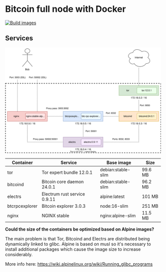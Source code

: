 # Bitcoin full node with Docker

[![Build images](https://github.com/reverse-hash/bitcoin-full-node-with-docker/actions/workflows/build.yml/badge.svg)](https://github.com/reverse-hash/bitcoin-full-node-with-docker/actions/workflows/build.yml)

## Services

![Diagram](.doc/readme/diagram.svg)

| Container | Service | Base image | Size |
| --- | --- | --- | --- |
| tor | Tor expert bundle 12.0.1 | debian:stable-slim | 99.6 MB |
| bitcoind | Bitcoin core daemon 24.0.1 | debian:stable-slim | 96.2 MB |
| electrs | Electrum rust service 0.9.11 | alpine:latest | 101 MB |
| btcrpcexplorer | Bitcoin explorer 3.0.3 | node:16-slim | 251 MB |
| nginx | NGINX stable | nginx:alpine-slim | 11.5 MB |





**Could the size of the containers be optimized based on Alpine images?**

The main problem is that Tor, Bitcoind and Electrs are distributed being dynamically linked to glibc. Alpine is based on musl so it's necessary to install additional packages which cause the image size to increase considerably.

More info here: https://wiki.alpinelinux.org/wiki/Running_glibc_programs